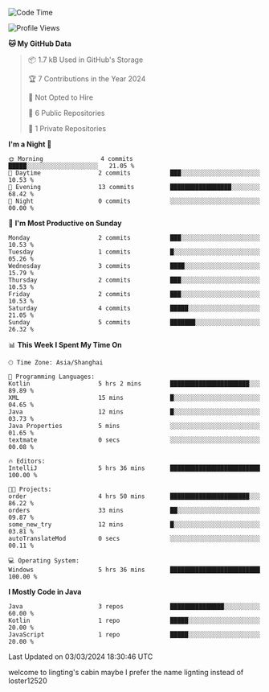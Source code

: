 <!--START_SECTION:waka-->
![Code Time](http://img.shields.io/badge/Code%20Time-48%20hrs%2030%20mins-blue)

![Profile Views](http://img.shields.io/badge/Profile%20Views-0-blue)

**🐱 My GitHub Data** 

> 📦 1.7 kB Used in GitHub's Storage 
 > 
> 🏆 7 Contributions in the Year 2024
 > 
> 🚫 Not Opted to Hire
 > 
> 📜 6 Public Repositories 
 > 
> 🔑 1 Private Repositories 
 > 
**I'm a Night 🦉** 

```text
🌞 Morning                4 commits           █████░░░░░░░░░░░░░░░░░░░░   21.05 % 
🌆 Daytime                2 commits           ███░░░░░░░░░░░░░░░░░░░░░░   10.53 % 
🌃 Evening                13 commits          █████████████████░░░░░░░░   68.42 % 
🌙 Night                  0 commits           ░░░░░░░░░░░░░░░░░░░░░░░░░   00.00 % 
```
📅 **I'm Most Productive on Sunday** 

```text
Monday                   2 commits           ███░░░░░░░░░░░░░░░░░░░░░░   10.53 % 
Tuesday                  1 commits           █░░░░░░░░░░░░░░░░░░░░░░░░   05.26 % 
Wednesday                3 commits           ████░░░░░░░░░░░░░░░░░░░░░   15.79 % 
Thursday                 2 commits           ███░░░░░░░░░░░░░░░░░░░░░░   10.53 % 
Friday                   2 commits           ███░░░░░░░░░░░░░░░░░░░░░░   10.53 % 
Saturday                 4 commits           █████░░░░░░░░░░░░░░░░░░░░   21.05 % 
Sunday                   5 commits           ███████░░░░░░░░░░░░░░░░░░   26.32 % 
```


📊 **This Week I Spent My Time On** 

```text
🕑︎ Time Zone: Asia/Shanghai

💬 Programming Languages: 
Kotlin                   5 hrs 2 mins        ██████████████████████░░░   89.89 % 
XML                      15 mins             █░░░░░░░░░░░░░░░░░░░░░░░░   04.65 % 
Java                     12 mins             █░░░░░░░░░░░░░░░░░░░░░░░░   03.73 % 
Java Properties          5 mins              ░░░░░░░░░░░░░░░░░░░░░░░░░   01.65 % 
textmate                 0 secs              ░░░░░░░░░░░░░░░░░░░░░░░░░   00.08 % 

🔥 Editors: 
IntelliJ                 5 hrs 36 mins       █████████████████████████   100.00 % 

🐱‍💻 Projects: 
order                    4 hrs 50 mins       ██████████████████████░░░   86.22 % 
orders                   33 mins             ██░░░░░░░░░░░░░░░░░░░░░░░   09.87 % 
some_new_try             12 mins             █░░░░░░░░░░░░░░░░░░░░░░░░   03.81 % 
autoTranslateMod         0 secs              ░░░░░░░░░░░░░░░░░░░░░░░░░   00.11 % 

💻 Operating System: 
Windows                  5 hrs 36 mins       █████████████████████████   100.00 % 
```

**I Mostly Code in Java** 

```text
Java                     3 repos             ███████████████░░░░░░░░░░   60.00 % 
Kotlin                   1 repo              █████░░░░░░░░░░░░░░░░░░░░   20.00 % 
JavaScript               1 repo              █████░░░░░░░░░░░░░░░░░░░░   20.00 % 
```




 Last Updated on 03/03/2024 18:30:46 UTC
<!--END_SECTION:waka-->
welcome to lingting's cabin
maybe I prefer the name lignting instead of loster12520
